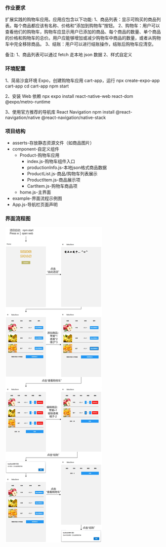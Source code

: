 ### 作业要求

扩展实践的购物车应用。应用应包含以下功能:
1、商品列表：显示可购买的商品列表。每个商品都应该有名称、价格和“添加到购物车”按钮。
2、购物车：用户可以查看他们的购物车，购物车应显示用户已添加的商品、每个商品的数量、单个商品的价格和购物车的总价。用户应能够增加或减少购物车中商品的数量，或者从购物车中完全移除商品。
3、结账：用户可以进行结账操作，结账后购物车应清空。

备注:
1、商品列表可以通过 fetch 走本地 json 数据
2、样式自定义

### 环境配置

1、简易沙盒环境 Expo，创建购物车应用 cart-app，运行
npx create-expo-app cart-app
cd cart-app
npm start

2、安装 Web 依赖
npx expo install react-native-web react-dom @expo/metro-runtime

3、使用官方推荐的导航库 React Navigation
npm install @react-navigation/native @react-navigation/native-stack

### 项目结构

- asserts-存放静态资源文件（如商品图片）
- component-自定义组件
  - Product-购物车应用
    - index.js-购物车组件入口
    - productionInfo.js-本地json格式商品数据
    - ProductList.js-商品/购物车列表展示
    - ProductItem.js-商品展示项
    - CartItem.js-购物车商品项
  - home.js-主界面
- example-界面流程示例图
- App.js-导航栏页面声明

### 界面流程图

![购物车-界面流程图](example\购物车-界面流程图.jpg)
